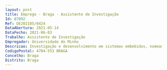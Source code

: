 ```yaml
--- 
layout: post
title: Emprego - Braga - Assistente de Investigação
Id: 87092
Ref: OE202105/0424
DataAbertura: 2021-05-14
DataFecho: 2021-06-03
Trabalho: Assistente de Investigação
Empregador: Universidade do Minho
Descricao: Investigação e desenvolvimento em sistemas embebidos, nomeadamente no desenho de eletrónica, bem como todas as outras atividades científicas e técnicas enquadradas com o projeto uPGRADE.
CodigoPostal: 4704-553 BRAGA
Concelho: Braga
Distrito: Braga
--- 
```

